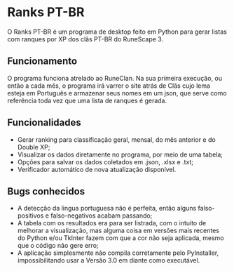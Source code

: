 # Ranks PT-BR
O Ranks PT-BR é um programa de desktop feito em Python para gerar listas com ranques por XP dos clãs PT-BR do RuneScape 3.

## Funcionamento
O programa funciona atrelado ao RuneClan. Na sua primeira execução, ou então a cada mês, o programa irá varrer o site atrás de Clãs cujo lema esteja em Português e armazenar seus nomes em um json, que serve como referência toda vez que uma lista de ranques é gerada.

## Funcionalidades
- Gerar ranking para classificação geral, mensal, do mês anterior e do Double XP;
- Visualizar os dados diretamente no programa, por meio de uma tabela;
- Opções para salvar os dados coletados em .json, .xlsx e .txt;
- Verificador automático de nova atualização disponível.

## Bugs conhecidos
- A detecção da lingua portuguesa não é perfeita, então alguns falso-positivos e falso-negativos acabam passando;
- A tabela com os resultados era para ser listrada, com o intuito de melhorar a visualização, mas alguma coisa em versões mais recentes do Python e/ou TkInter fazem com que a cor não seja aplicada, mesmo que o código não gere erro;
- A aplicação simplesmente não compila corretamente pelo PyInstaller, impossibilitando usar a Versão 3.0 em diante como executável.